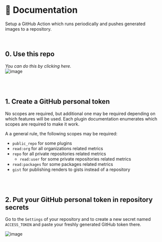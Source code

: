 # 📄 Documentation

Setup a GitHub Action which runs periodically and pushes generated images to a repository.

<br />

## 0️. Use this repo

*You can do this by clicking here.*\
![image](https://user-images.githubusercontent.com/87106526/177674661-00d299ab-af43-4704-b831-4dcd8be7b612.png)



<br /><br />
## 1️. Create a GitHub personal token

No scopes are required, but additional one may be required depending on which features will be used. Each plugin documentation enumerates which scopes are required to make it work.

A a general rule, the following scopes may be required:
- `public_repo` for some plugins
- `read:org` for all organizations related metrics
- `repo` for all private repositories related metrics
  - `read:user` for some private repositories related metrics
- `read:packages` for some packages related metrics
- `gist` for publishing renders to gists instead of a repository


<br /><br />
## 2️. Put your GitHub personal token in repository secrets

Go to the `Settings` of your repository and to create a new secret named `ACCESS_TOKEN` and paste your freshly generated GitHub token there.

![image](https://user-images.githubusercontent.com/87106526/177674365-eb43220e-d4c3-4b0b-b58e-9bc33444cbce.png)
